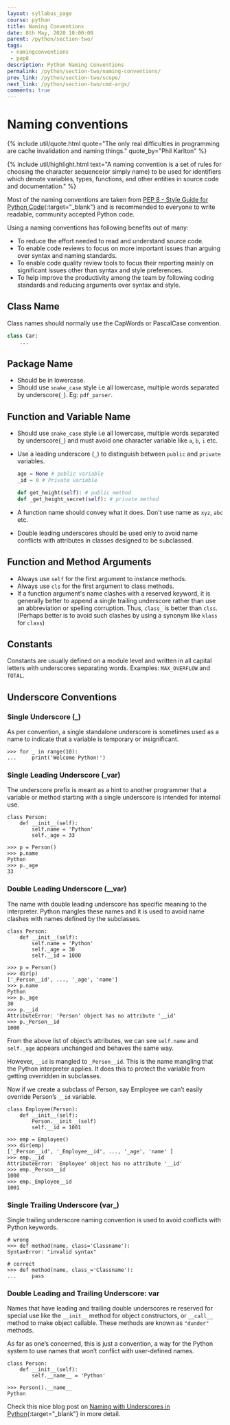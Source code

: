 ```yaml
---
layout: syllabus_page
course: python
title: Naming Conventions
date: 8th May, 2020 10:00:00
parent: /python/section-two/
tags:
 - namingconventions
 - pep8
description: Python Naming Conventions
permalink: /python/section-two/naming-conventions/
prev_link: /python/section-two/scope/
next_link: /python/section-two/cmd-args/
comments: true
---
```


# Naming conventions

{% include util/quote.html
    quote="The only real difficulties in programming are cache invalidation and naming things."
    quote_by="Phil Karlton"
%}

{% include util/highlight.html
    text="A naming convention is a set of rules for choosing the character sequence(or simply name) to be used for
          identifiers which denote variables, types, functions, and other entities in source code and documentation."
%}

Most of the naming conventions are taken from [PEP 8 - Style Guide for Python Code](https://www.python.org/dev/peps/pep-0008/){:target="_blank"} and is recommended to everyone to write readable, community accepted Python code.

Using a naming conventions has following benefits out of many:

- To reduce the effort needed to read and understand source code.
- To enable code reviews to focus on more important issues than arguing over syntax and naming standards.
- To enable code quality review tools to focus their reporting mainly on significant issues other than syntax
  and style preferences.
- To help improve the productivity among the team by following coding standards and reducing arguments over
  syntax and style.

## Class Name

Class names should normally use the CapWords or PascalCase convention.

```python
class Car:
    ...
```

## Package Name

- Should be in lowercase.
- Should use `snake_case` style i.e all lowercase, multiple words separated by underscore(`_`). Eg: `pdf_parser`.

## Function and Variable Name

- Should use `snake_case` style i.e all lowercase, multiple words separated by underscore(`_`) and must avoid one
  character variable like `a`, `b`, `i` etc.
- Use a leading underscore (`_`) to distinguish between `public` and `private` variables.

  ```python
  age = None # public variable
  _id = 0 # Private variable

  def get_height(self): # public method
  def _get_height_secret(self): # private method
  ```

- A function name should convey what it does. Don't use name as `xyz`, `abc` etc.

- Double leading underscores should be used only to avoid name conflicts with attributes in classes designed to be
  subclassed.

## Function and Method Arguments

- Always use `self` for the first argument to instance methods.
- Always use `cls` for the first argument to class methods.
- If a function argument's name clashes with a reserved keyword, it is generally better to append a single trailing
  underscore rather than use an abbreviation or spelling corruption. Thus, `class_` is better than `clss`. (Perhaps
  better is to avoid such clashes by using a synonym like `klass` for `class`)

## Constants

Constants are usually defined on a module level and written in all capital letters with underscores separating
words. Examples: `MAX_OVERFLOW` and `TOTAL`.

## Underscore Conventions

### Single Underscore (_)

As per convention, a single standalone underscore is sometimes used as a name to indicate that a variable is
temporary or insignificant.

```shell
>>> for _ in range(10):
...     print('Welcome Python!')
```

### Single Leading Underscore (_var)

The underscore prefix is meant as a hint to another programmer that a variable or method starting with a single
underscore is intended for internal use.

```shell
class Person:
    def __init__(self):
        self.name = 'Python'
        self._age = 33

>>> p = Person()
>>> p.name
Python
>>> p._age
33
```

### Double Leading Underscore (__var)

The name with double leading underscore has specific meaning to the interpreter. Python mangles these names and it
is used to avoid name clashes with names defined by the subclasses.

```shell
class Person:
    def __init__(self):
        self.name = 'Python'
        self._age = 30
        self.__id = 1000

>>> p = Person()
>>> dir(p)
['_Person__id', ..., '_age', 'name']
>>> p.name
Python
>>> p._age
30
>>> p.__id
AttributeError: 'Person' object has no attribute '__id'
>>> p._Person__id
1000
```

From the above list of object’s attributes, we can see `self.name` and `self._age` appears unchanged and behaves the
same way.

However, `__id` is mangled to `_Person__id`. This is the name mangling that the Python interpreter applies. It does this to protect the variable from getting overridden in subclasses.

Now if we create a subclass of Person, say Employee we can’t easily override Person’s `__id` variable.

```shell
class Employee(Person):
    def __init__(self):
        Person.__init__(self)
        self.__id = 1001

>>> emp = Employee()
>>> dir(emp)
['_Person__id', '_Employee__id', ..., '_age', 'name' ]
>>> emp.__id
AttributeError: 'Employee' object has no attribute '__id'
>>> emp._Person__id
1000
>>> emp._Employee__id
1001
```

### Single Trailing Underscore (var_)

Single trailing underscore naming convention is used to avoid conflicts with Python keywords.

```shell
# wrong
>>> def method(name, class='Classname'):
SyntaxError: "invalid syntax"

# correct
>>> def method(name, class_='Classname'):
...     pass
```

### Double Leading and Trailing Underscore: __var__

Names that have leading and trailing double underscores re reserved for special use like the `__init__`
method for object constructors, or `__call__` method to make object callable. These methods are known as `"dunder"`
methods.

As far as one’s concerned, this is just a convention, a way for the Python system to use names that won’t conflict
with user-defined names.

```shell
class Person:
    def __init__(self):
        self.__name__ = 'Python'

>>> Person().__name__
Python
```

Check this nice blog post on [Naming with Underscores in Python](https://medium.com/python-features/naming-conventions-with-underscores-in-python-791251ac7097){:target="_blank"} in more detail.
